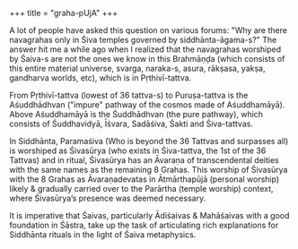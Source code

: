 +++
title = "graha-pUjA"
+++

A lot of people have asked this question on various forums: "Why are there navagrahas only in Śiva temples governed by siddhānta-āgama-s?" The answer hit me a while ago when I realized that the navagrahas worshiped by Śaiva-s are not the ones we know in this Brahmāṇḍa (which consists of this entire material universe, svarga, naraka-s, asura, rākṣasa, yakṣa, gandharva worlds, etc), which is in Pṛthivī-tattva. 

From Pṛthivī-tattva (lowest of 36 tattva-s) to Puruṣa-tattva is the Aśuddhādhvan ("impure" pathway of the cosmos made of Aśuddhamāyā). Above Aśuddhamāyā is the Śuddhādhvan (the pure pathway), which consists of Śuddhavidyā, Īśvara, Sadāśiva, Śakti and Śiva-tattvas.

In Siddhānta, Paramaśiva (Who is beyond the 36 Tattvas and surpasses all) is worshiped as Śivasūrya (who exists in Śiva-tattva, the 1st of the 36 Tattvas) and in ritual, Śivasūrya has an Āvaraṇa of transcendental deities with the same names as the remaining 8 Grahas. This worship of Śivasūrya with the 8 Grahas as Āvaraṇadevatas in Ātmārthapūjā (personal worship) likely & gradually carried over to the Parārtha (temple worship) context, where Śivasūrya’s presence was deemed necessary.

It is imperative that Śaivas, particularly Ādiśaivas & Mahāśaivas with a good foundation in Śāstra, take up the task of articulating rich explanations for Siddhānta rituals in the light of Śaiva metaphysics.
